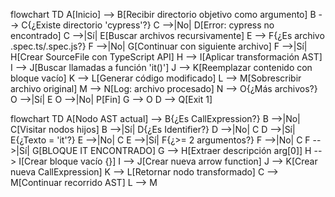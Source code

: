 flowchart TD
    A[Inicio] --> B[Recibir directorio objetivo como argumento]
    B --> C{¿Existe directorio 'cypress'?}
    C -->|No| D[Error: cypress no encontrado]
    C -->|Sí| E[Buscar archivos recursivamente]
    E --> F{¿Es archivo .spec.ts/.spec.js?}
    F -->|No| G[Continuar con siguiente archivo]
    F -->|Sí| H[Crear SourceFile con TypeScript API]
    H --> I[Aplicar transformación AST]
    I --> J[Buscar llamadas a función 'it()']
    J --> K[Reemplazar contenido con bloque vacío]
    K --> L[Generar código modificado]
    L --> M[Sobrescribir archivo original]
    M --> N[Log: archivo procesado]
    N --> O{¿Más archivos?}
    O -->|Sí| E
    O -->|No| P[Fin]
    G --> O
    D --> Q[Exit 1]


flowchart TD
    A[Nodo AST actual] --> B{¿Es CallExpression?}
    B -->|No| C[Visitar nodos hijos]
    B -->|Sí| D{¿Es Identifier?}
    D -->|No| C
    D -->|Sí| E{¿Texto = 'it'?}
    E -->|No| C
    E -->|Sí| F{¿>= 2 argumentos?}
    F -->|No| C
    F -->|Sí| G[BLOQUE IT ENCONTRADO]
    G --> H[Extraer descripción arg[0]]
    H --> I[Crear bloque vacío {}]
    I --> J[Crear nueva arrow function]
    J --> K[Crear nueva CallExpression]
    K --> L[Retornar nodo transformado]
    C --> M[Continuar recorrido AST]
    L --> M